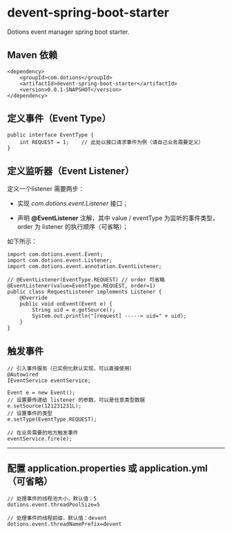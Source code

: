 # devent-spring-boot-starter
Dotions event manager spring boot starter.


## Maven 依赖
```
<dependency>
    <groupId>com.dotions</groupId>
    <artifactId>devent-spring-boot-starter</artifactId>
    <version>0.0.1-SNAPSHOT</version>
</dependency>
```

## 定义事件（Event Type）
```
public interface EventType {
	int REQUEST = 1;    // 此处以接口请求事件为例（请自己业务需要定义）
}
```

## 定义监听器（Event Listener）
定义一个listener 需要两步：

* 实现 *com.dotions.event.Listener* 接口；

* 声明 **@EventListener** 注解，其中 value / eventType 为监听的事件类型，order 为 listener 的执行顺序（可省略）；


如下所示：
```
import com.dotions.event.Event;
import com.dotions.event.Listener;
import com.dotions.event.annotation.EventListener;

// @EventListener(EventType.REQUEST) // order 可省略
@EventListener(value=EventType.REQUEST, order=1)
public class RequestListener implements Listener {
	@Override
	public void onEvent(Event e) {
		String uid = e.getSource();
		System.out.println("[request] -----> uid=" + uid);
	}
}
```

## 触发事件
```
// 引入事件服务（已实例化默认实现，可以直接使用）
@Autowired
IEventService eventService;

Event e = new Event();
// 设置要传递给 listener 的参数，可以是任意类型数据
e.setSource(121231231L);
// 设置事件的类型
e.setType(EventType.REQUEST);

// 在业务需要的地方触发事件
eventService.fire(e);
```

---

## 配置 application.properties 或 application.yml（可省略）
```
// 处理事件的线程池大小，默认值：5
dotions.event.threadPoolSize=5

// 处理事件的线程前缀，默认值：devent
dotions.event.threadNamePrefix=devent
```